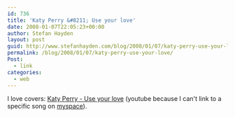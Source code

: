 ```yaml
---
id: 736
title: 'Katy Perry &#8211; Use your love'
date: 2008-01-07T22:05:23+00:00
author: Stefan Hayden
layout: post
guid: http://www.stefanhayden.com/blog/2008/01/07/katy-perry-use-your-love/
permalink: /blog/2008/01/07/katy-perry-use-your-love/
Post:
  - link
categories:
  - web
---
```

I love covers: <span><a href="http://www.youtube.com/watch?v=h-8t9P5GBf4">Katy Perry - Use your love</a> (youtube because I can't link to a specific song on <a href="http://www.myspace.com/katyperry">myspace</a>).
</span>